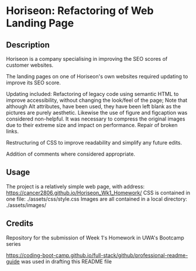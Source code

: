 # Horiseon: Refactoring of Web Landing Page

## Description
Horiseon is a company specialising in improving the SEO scores of customer websites.

The landing pages on one of Horiseon's own websites required updating to improve its SEO score.

Updating included:
  Refactoring of legacy code using semantic HTML to improve accessibility, without changing the look/feel of the page;
  Note that although Alt attributes, have been used, they have been left blank as the pictures are purely aesthetic.
  Likewise the use of figure and figcaption was considered non-helpful.
  It was necessary to compress the original images due to their extreme size and impact on performance.
  Repair of broken links.
  
  Restructuring of CSS to improve readability and simplify any future edits.
  
  Addition of comments where considered appropriate.

## Usage
The project is a relatively simple web page, with address:  https://cancer2806.github.io/Horiseon_Wk1_Homework/
CSS is contained in one file:  ./assets/css/style.css
Images are all contained in a local directory:  ./assets/images/

## Credits
Repository for the submission of Week 1's Homework in UWA's Bootcamp series

https://coding-boot-camp.github.io/full-stack/github/professional-readme-guide was used in drafting this README file

